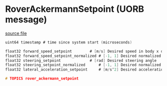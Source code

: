 # RoverAckermannSetpoint (UORB message)



[source file](https://github.com/PX4/PX4-Autopilot/blob/main/msg/RoverAckermannSetpoint.msg)

```c
uint64 timestamp # time since system start (microseconds)

float32 forward_speed_setpoint 		  # [m/s] Desired speed in body x direction. Positiv: forwards, Negativ: backwards
float32 forward_speed_setpoint_normalized # [-1, 1] Desired normalized speed in body x direction. Positiv: forwards, Negativ: backwards
float32 steering_setpoint      		  # [rad] Desired steering angle
float32 steering_setpoint_normalized      # [-1, 1] Desired normalized steering angle
float32 lateral_acceleration_setpoint     # [m/s^2] Desired acceleration in body y direction. Positiv: right, Negativ: left.

# TOPICS rover_ackermann_setpoint

```
